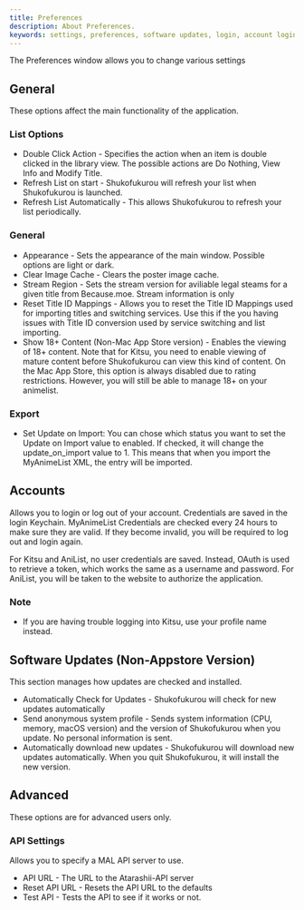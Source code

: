 ```yaml
---
title: Preferences
description: About Preferences.
keywords: settings, preferences, software updates, login, account login, general settings, api settings, advanced settings
---
```

The Preferences window allows you to change various settings

## General
These options affect the main functionality of the application.

### List Options
* Double Click Action - Specifies the action when an item is double clicked in the library view. The possible actions are Do Nothing, View Info and Modify Title.
* Refresh List on start - Shukofukurou will refresh your list when Shukofukurou is launched.
* Refresh List Automatically - This allows Shukofukurou to refresh your list periodically.

### General
* Appearance - Sets the appearance of the main window. Possible options are light or dark.
* Clear Image Cache - Clears the poster image cache.
* Stream Region - Sets the stream version for aviliable legal steams for a given title from Because.moe. Stream information is only
* Reset Title ID Mappings - Allows you to reset the Title ID Mappings used for importing titles and switching services. Use this if the you having issues with Title ID conversion used by service switching and list importing.
* Show 18+ Content (Non-Mac App Store version) - Enables the viewing of 18+ content. Note that for Kitsu, you need to enable viewing of mature content before Shukofukurou can view this kind of content. On the Mac App Store, this option is always disabled due to rating restrictions. However, you will still be able to manage 18+ on your animelist.

### Export
* Set Update on Import: You can chose which status you want to set the Update on Import value to enabled. If checked, it will change the update_on_import value to 1. This means that when you import the MyAnimeList XML, the entry will be imported.

## Accounts
Allows you to login or log out of your account. Credentials are saved in the login Keychain. MyAnimeList Credentials are checked every 24 hours to make sure they are valid. If they become invalid, you will be required to log out and login again.

For Kitsu and AniList, no user credentials are saved. Instead, OAuth is used to retrieve a token, which works the same as a username and password. For AniList, you will be taken to the website to authorize the application.

### Note
* If you are having trouble logging into Kitsu, use your profile name instead.

## Software Updates (Non-Appstore Version)
This section manages how updates are checked and installed.

* Automatically Check for Updates - Shukofukurou will check for new updates automatically
* Send anonymous system profile - Sends system information (CPU, memory, macOS version) and the version of Shukofukurou when you update. No personal information is sent.
* Automatically download new updates - Shukofukurou will download new updates automatically. When you quit Shukofukurou, it will install the new version.

## Advanced
These options are for advanced users only.

### API Settings
Allows you to specify a MAL API server to use.
* API URL - The URL to the Atarashii-API server
* Reset API URL - Resets the API URL to the defaults
* Test API - Tests the API to see if it works or not.
